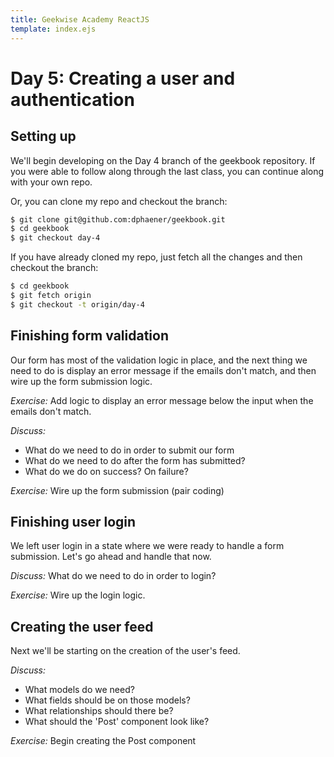 ```yaml
---
title: Geekwise Academy ReactJS
template: index.ejs
---
```


# Day 5: Creating a user and authentication

## Setting up

We'll begin developing on the Day 4 branch of the geekbook repository. If
you were able to follow along through the last class, you can continue along
with your own repo.

Or, you can clone my repo and checkout the branch:

```bash
$ git clone git@github.com:dphaener/geekbook.git
$ cd geekbook
$ git checkout day-4
```

If you have already cloned my repo, just fetch all the changes and then
checkout the branch:

```bash
$ cd geekbook
$ git fetch origin
$ git checkout -t origin/day-4
```

## Finishing form validation

Our form has most of the validation logic in place, and the next thing we
need to do is display an error message if the emails don't match, and then
wire up the form submission logic.

*Exercise:* Add logic to display an error message below the input when the emails don't match.

*Discuss:*
  * What do we need to do in order to submit our form
  * What do we need to do after the form has submitted?
  * What do we do on success? On failure?

*Exercise:* Wire up the form submission (pair coding)

## Finishing user login

We left user login in a state where we were ready to handle a form submission.
Let's go ahead and handle that now.

*Discuss:* What do we need to do in order to login?

*Exercise:* Wire up the login logic.

## Creating the user feed

Next we'll be starting on the creation of the user's feed.

*Discuss:*
  * What models do we need?
  * What fields should be on those models?
  * What relationships should there be?
  * What should the 'Post' component look like?

*Exercise:* Begin creating the Post component


